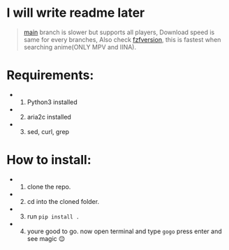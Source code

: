 # I will write readme later

> [main](https://github.com/FahimAnayet/gogo-cli) branch is slower but supports all players, Download speed is same for every branches, Also check [fzfversion](https://github.com/FahimAnayet/gogo-cli/tree/fzfversion), this is fastest when searching anime(ONLY MPV and IINA).

# **Requirements:**

- 1. Python3 installed
- 2. aria2c installed
- 3. sed, curl, grep

# **How to install:**

- 1. clone the repo.
- 2. cd into the cloned folder.
- 3. run `pip install .`
- 4. youre good to go. now open terminal and type `gogo` press enter and see magic 😌
